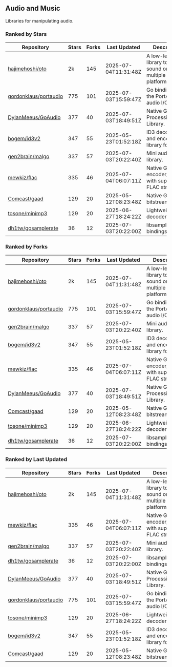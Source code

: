 ## Audio and Music

Libraries for manipulating audio.

### Ranked by Stars

| Repository | Stars | Forks | Last Updated | Description | 
|------------|-------|-------|--------------|-------------|
| [hajimehoshi/oto](https://github.com/hajimehoshi/oto) | 2k | 145 | 2025-07-04T11:31:48Z |  A low-level library to play sound on multiple platforms. |
| [gordonklaus/portaudio](https://github.com/gordonklaus/portaudio) | 775 | 101 | 2025-07-03T15:59:47Z |  Go bindings for the PortAudio audio I/O library. |
| [DylanMeeus/GoAudio](https://github.com/DylanMeeus/GoAudio) | 377 | 40 | 2025-07-03T18:49:51Z |  Native Go Audio Processing Library. |
| [bogem/id3v2](https://github.com/bogem/id3v2) | 347 | 55 | 2025-05-23T01:52:18Z |  ID3 decoding and encoding library for Go. |
| [gen2brain/malgo](https://github.com/gen2brain/malgo) | 337 | 57 | 2025-07-03T20:22:40Z |  Mini audio library. |
| [mewkiz/flac](https://github.com/mewkiz/flac) | 335 | 46 | 2025-07-04T06:07:11Z |  Native Go FLAC encoder/decoder with support for FLAC streams. |
| [Comcast/gaad](https://github.com/Comcast/gaad) | 129 | 20 | 2025-05-12T08:23:48Z |  Native Go AAC bitstream parser. |
| [tosone/minimp3](https://github.com/tosone/minimp3) | 129 | 20 | 2025-06-27T18:24:22Z |  Lightweight MP3 decoder library. |
| [dh1tw/gosamplerate](https://github.com/dh1tw/gosamplerate) | 36 | 12 | 2025-07-03T20:22:00Z |  libsamplerate bindings for go. |

### Ranked by Forks

| Repository | Stars | Forks | Last Updated | Description | 
|------------|-------|-------|--------------|-------------|
| [hajimehoshi/oto](https://github.com/hajimehoshi/oto) | 2k | 145 | 2025-07-04T11:31:48Z |  A low-level library to play sound on multiple platforms. |
| [gordonklaus/portaudio](https://github.com/gordonklaus/portaudio) | 775 | 101 | 2025-07-03T15:59:47Z |  Go bindings for the PortAudio audio I/O library. |
| [gen2brain/malgo](https://github.com/gen2brain/malgo) | 337 | 57 | 2025-07-03T20:22:40Z |  Mini audio library. |
| [bogem/id3v2](https://github.com/bogem/id3v2) | 347 | 55 | 2025-05-23T01:52:18Z |  ID3 decoding and encoding library for Go. |
| [mewkiz/flac](https://github.com/mewkiz/flac) | 335 | 46 | 2025-07-04T06:07:11Z |  Native Go FLAC encoder/decoder with support for FLAC streams. |
| [DylanMeeus/GoAudio](https://github.com/DylanMeeus/GoAudio) | 377 | 40 | 2025-07-03T18:49:51Z |  Native Go Audio Processing Library. |
| [Comcast/gaad](https://github.com/Comcast/gaad) | 129 | 20 | 2025-05-12T08:23:48Z |  Native Go AAC bitstream parser. |
| [tosone/minimp3](https://github.com/tosone/minimp3) | 129 | 20 | 2025-06-27T18:24:22Z |  Lightweight MP3 decoder library. |
| [dh1tw/gosamplerate](https://github.com/dh1tw/gosamplerate) | 36 | 12 | 2025-07-03T20:22:00Z |  libsamplerate bindings for go. |

### Ranked by Last Updated

| Repository | Stars | Forks | Last Updated | Description | 
|------------|-------|-------|--------------|-------------|
| [hajimehoshi/oto](https://github.com/hajimehoshi/oto) | 2k | 145 | 2025-07-04T11:31:48Z |  A low-level library to play sound on multiple platforms. |
| [mewkiz/flac](https://github.com/mewkiz/flac) | 335 | 46 | 2025-07-04T06:07:11Z |  Native Go FLAC encoder/decoder with support for FLAC streams. |
| [gen2brain/malgo](https://github.com/gen2brain/malgo) | 337 | 57 | 2025-07-03T20:22:40Z |  Mini audio library. |
| [dh1tw/gosamplerate](https://github.com/dh1tw/gosamplerate) | 36 | 12 | 2025-07-03T20:22:00Z |  libsamplerate bindings for go. |
| [DylanMeeus/GoAudio](https://github.com/DylanMeeus/GoAudio) | 377 | 40 | 2025-07-03T18:49:51Z |  Native Go Audio Processing Library. |
| [gordonklaus/portaudio](https://github.com/gordonklaus/portaudio) | 775 | 101 | 2025-07-03T15:59:47Z |  Go bindings for the PortAudio audio I/O library. |
| [tosone/minimp3](https://github.com/tosone/minimp3) | 129 | 20 | 2025-06-27T18:24:22Z |  Lightweight MP3 decoder library. |
| [bogem/id3v2](https://github.com/bogem/id3v2) | 347 | 55 | 2025-05-23T01:52:18Z |  ID3 decoding and encoding library for Go. |
| [Comcast/gaad](https://github.com/Comcast/gaad) | 129 | 20 | 2025-05-12T08:23:48Z |  Native Go AAC bitstream parser. |

